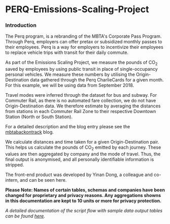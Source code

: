 # PERQ-Emissions-Scaling-Project

### Introduction

The Perq program, is a rebranding of the MBTA's Corporate Pass Program. Through Perq, employers can offer pretax or subsidized monthly passes to their employees. Perq is a way for employers to incentivize their employees to replace vehicle trips with transit for their daily commute.

As part of the Emissions Scaling Project, we measure the pounds of CO<sub>2</sub> saved by employees by using public transit in place of single-occupancy personal vehicles. We measure these numbers by utilising the Origin-Destination data gathered through the Perq CharlieCards for a given month. For this example, we will be using data from September 2018.

Travel modes were inferred through the dataset for bus and subway. For Commuter Rail, as there is no automated fare collection, we do not have Origin-Destination data. We therefore estimate by averaging the distances from stations in each Commuter Rail Zone to their respective Downtown Station (North or South Station).

For a detailed description and the blog entry please see the [mbtabackontrack](<https://www.mbtabackontrack.com/blog/104-perq-pass-carbon-emissions-savings>) blog.

We calculate distances and time taken for a given Origin-Destination pair. This helps us calculate the pounds of CO<sub>2</sub> emitted by each journey. These values are then aggregated by company and the mode of travel. Thus, the final output is anonymised, and all personally identifiable information is stripped.

The front-end product was developed by Yinan Dong, a colleague and co-intern, and can be seen here.

**Please Note: Names of certain tables, schemas and companies have been changed for proprietary and privacy reasons. Any aggregations showns in this documentation are kept to 10 units or more for privacy protection.**

_A detailed documentation of the script flow with sample data output tables can be found [here](<https://aseemdeodhar.com/project/perq/>)._
